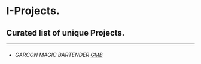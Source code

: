 # I-Projects.
## Curated list of unique Projects. 
_________
- ###### GARCON MAGIC BARTENDER [GMB](https://github.com/dangarfield/garcon-magic-bartender)
